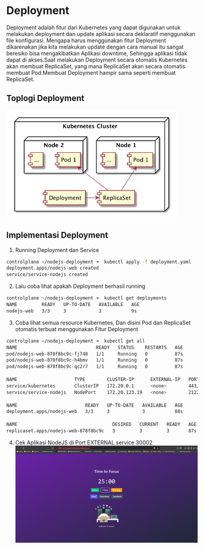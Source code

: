 # Deployment
Deployment adalah fitur dari Kubernetes yang dapat digunakan untuk melakukan deployment dan update aplikasi secara deklaratif menggunakan file konfigurasi.
Mengapa harus menggunakan fitur Deployment dikarenakan jika kita melakukan update dengan cara manual itu sangat beresiko bisa mengakibatkan Aplikasi downtime, Sehingga aplikasi tidak dapat di akses.Saat melakukan Deployment secara otomatis Kubernetes akan membuat ReplicaSet, yang mana ReplicaSet akan secara otomatis membuat Pod.Membuat Deployment hampir sama seperti membuat ReplicaSet.

## Toplogi Deployment
![tp-deployment](./image/topologi-deployment.png)

## Implementasi Deployment

1. Running Deployment dan Service
```bash
controlplane ~/nodejs-deployment ➜  kubectl apply -f deployment.yaml 
deployment.apps/nodejs-web created
service/service-nodejs created
```

2. Lalu coba lihat apakah Deployment berhasil running
```bash
controlplane ~/nodejs-deployment ➜  kubectl get deployments
NAME         READY   UP-TO-DATE   AVAILABLE   AGE
nodejs-web   3/3     3            3           9s
```

3. Coba lihat semua resource Kubernetes, Dan disini Pod dan ReplicaSet otomatis terbuat menggunakan Fitur Deployment
```bash
controlplane ~/nodejs-deployment ➜  kubectl get all
NAME                             READY   STATUS    RESTARTS   AGE
pod/nodejs-web-878f8bc9c-fj748   1/1     Running   0          87s
pod/nodejs-web-878f8bc9c-h4bmv   1/1     Running   0          87s
pod/nodejs-web-878f8bc9c-qc2r7   1/1     Running   0          87s

NAME                     TYPE        CLUSTER-IP      EXTERNAL-IP   PORT(S)          AGE
service/kubernetes       ClusterIP   172.20.0.1      <none>        443/TCP          2m12s
service/service-nodejs   NodePort    172.20.123.19   <none>        2122:30002/TCP   87s

NAME                         READY   UP-TO-DATE   AVAILABLE   AGE
deployment.apps/nodejs-web   3/3     3            3           88s

NAME                                   DESIRED   CURRENT   READY   AGE
replicaset.apps/nodejs-web-878f8bc9c   3         3         3       87s
```

4. Cek Aplikasi NodeJS di Port EXTERNAL service 30002
![doc-deployment](./image/dokumentasi-deployment-web.png)